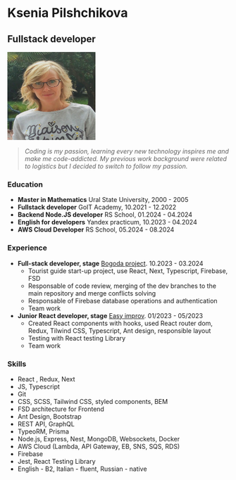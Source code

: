 # Ksenia Pilshchikova
## Fullstack developer

<img src="assets/images/portrait.jpeg" alt="portrait picture" width="200" height="200">

> *Coding is my passion, learning every new technology inspires me and make me code-addicted. My previous work background were related to logistics but I decided to switch to follow my passion.*

### Education

- **Master in Mathematics**
    Ural State University, 2000 - 2005
- **Fullstack  developer**
    GoIT Academy, 10.2021 - 12.2022
- **Backend Node.JS developer**
    RS School, 01.2024 - 04.2024
- **English for developers**
    Yandex practicum,  10.2023 - 04.2024
- **AWS Cloud Developer**
    RS School, 05.2024 - 08.2024

### Experience

- **Full-stack developer, stage** [Bogoda project](https://guider.pro/). 10.2023 - 03.2024
    - Tourist guide  start-up project, use React, Next, Typescript, Firebase, FSD
    - Responsable of code review,   merging of the dev branches to the main repository and merge conflicts solving
    - Responsable of Firebase database operations and authentication 
    - Team work
- **Junior React developer, stage** [Easy improv](https://easy-improv.com/). 01/2023 - 05/2023
    - Created React components with hooks, used React router dom, Redux, Tilwind CSS, Typescript, Ant design, responsible layout
    - Testing with React testing Library
    - Team work

### Skills

- React , Redux, Next
- JS, Typescript
- Git
- CSS, SCSS, Tailwind CSS, styled components, BEM
- FSD architecture for Frontend
- Ant Design, Bootstrap
- REST API,  GraphQL
- TypeoRM, Prisma
- Node.js, Express, Nest, MongoDB, Websockets, Docker
- AWS Cloud (Lambda, API Gateway, EB, SNS, SQS, RDS)
- Firebase
- Jest, React Testing Library
- English - B2, Italian - fluent, Russian - native